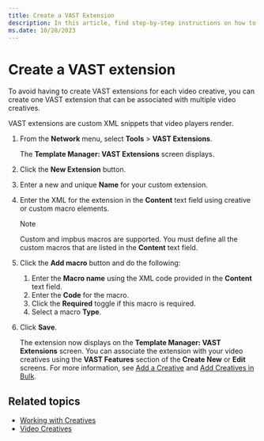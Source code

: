 ```yaml
---
title: Create a VAST Extension
description: In this article, find step-by-step instructions on how to create and set up VAST extensions.
ms.date: 10/28/2023
---
```


# Create a VAST extension

To avoid having to create VAST extensions for each video creative, you can create one VAST extension that can be associated with multiple video creatives.

VAST extensions are custom XML snippets that video players render.

1. From the **Network** menu, select **Tools** > **VAST Extensions**.

    The **Template Manager: VAST Extensions** screen displays.

1. Click the **New Extension** button.

1. Enter a new and unique **Name** for your custom extension.

1. Enter the XML for the extension in the **Content** text field using creative or custom macro elements.

    > [!NOTE]
    > Custom and impbus macros are supported. You must define all the custom macros that are listed in the **Content** text field.

1. Click the **Add macro** button and do the following:
    1. Enter the **Macro name** using the XML code provided in the **Content** text field.
    1. Enter the **Code** for the macro.
    1. Click the **Required** toggle if this macro is required.
    1. Select a macro **Type**.

1. Click **Save**.

    The extension now displays on the **Template Manager: VAST Extensions** screen. You can associate the extension with your video creatives using the **VAST Features** section of the **Create New** or **Edit** screens. For more information, see [Add a Creative](add-a-creative.md) and [Add Creatives in Bulk](add-creatives-in-bulk.md).

## Related topics

- [Working with Creatives](working-with-creatives.md)
- [Video Creatives](video-creatives.md)
